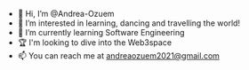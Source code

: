 - 👋 Hi, I’m @Andrea-Ozuem
- 👀 I’m interested in learning, dancing and travelling the world!
- 🌱 I’m currently learning Software Engineering
- 🏆 I'm looking to dive into the Web3space
- 📫 You can reach me at andreaozuem2021@gmail.com

<!---
Andrea-Ozuem/Andrea-Ozuem is a ✨ special ✨ repository because its `README.md` (this file) appears on your GitHub profile.
You can click the Preview link to take a look at your changes.
--->
